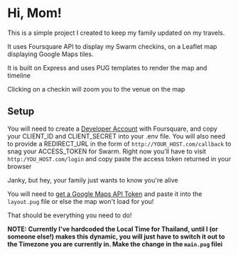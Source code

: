# Hi, Mom!

This is a simple project I created to keep my family updated on my travels. 

It uses Foursquare API to display my Swarm checkins, on a Leaflet map displaying Google Maps tiles.

It is built on Express and uses PUG templates to render the map and timeline

Clicking on a checkin will zoom you to the venue on the map

## Setup

You will need to create a [Developer Account]() with Foursquare, and copy your CLIENT_ID and CLIENT_SECRET into your .env file. You will also need to provide a REDIRECT_URL in the form of `http://YOUR_HOST.com/callback` to snag your ACCESS_TOKEN for Swarm. Right now you'll have to visit `http:/YOU_HOST.com/login`  and copy paste the access token returned in your browser

Janky, but hey, your family just wants to know you're alive

You will need to [get a Google Maps API Token]() and paste it into the `layout.pug` file or else the map won't load for you!

That should be everything you need to do!

**NOTE: Currently I've hardcoded the Local Time for Thailand, until I (or someone else!) makes this dynamic, you will just have to switch it out to the Timezone you are currently in. Make the change in the `main.pug` filei**


